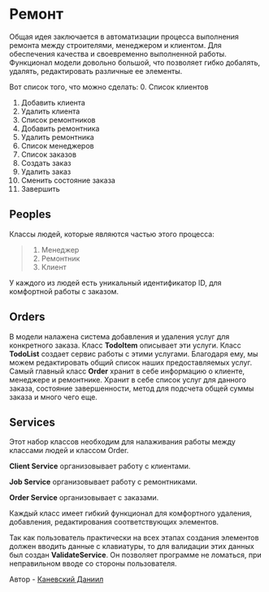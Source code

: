 # Ремонт 
Общая идея заключается в автоматизации процесса выполнения ремонта между строителями, менеджером и клиентом. Для обеспечения качества и своевременно выполненной работы.
Функционал модели довольно большой, что позволяет гибко добалять, удалять, редактировать различные ее элементы.

Вот список того, что можно сделать:
0. Список клиентов
1. Добавить клиента
2. Удалить клиента
3. Список ремонтников
4. Добавить ремонтника
5. Удалить ремонтника
6. Список менеджеров
7. Список заказов
8. Создать заказ
9. Удалить заказ
10. Сменить состояние заказа
11. Завершить

##  Peoples
Классы людей, которые являются частью этого процесса:
>1. Менеджер 
>2. Ремонтник
>3. Клиент

У каждого из людей есть уникальный идентификатор ID, для комфортной работы с заказом.

##  Orders
В модели налажена система добавления и удаления услуг для конкретного заказа.
Класс **TodoItem** описывает эти услуги. Класс **TodoList** создает сервис работы с этими услугами. Благодаря ему, мы можем редактировать общий список наших предоставляемых услуг.
Самый главный класс **Order** хранит в себе информацию о клиенте, менеджере и ремонтнике. Хранит в себе список услуг для данного заказа, состояние завершенности, метод для подсчета общей суммы заказа и много чего еще.
 
##  Services
 Этот набор классов необходим для налаживания работы между классами людей и классом Order. 
 
 **Client Service** организовывает работу с клиентами. 
 
 **Job Service** организовывает работу с ремонтниками. 
 
 **Order Service** организовывает с заказами.
 
 Каждый класс имеет гибкий функционал для комфортного удаления, добавления, редактирования соответствующих элементов. 
 
 Так как пользователь практически на всех этапах создания элементов должен вводить данные с клавиатуры, то для валидации этих данных был создан **ValidateService**.
 Он позволяет программе не ломаться, при неправильном вводе со стороны пользователя.
 
 Автор - [Каневский Даниил](https://github.com/danylokaniev)


